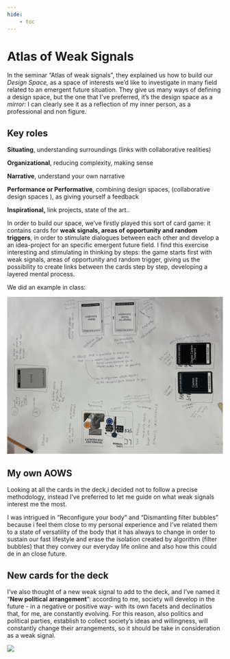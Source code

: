 ```yaml
---
hide:
    - toc
---
```


# Atlas of Weak Signals

In the seminar “Atlas of weak signals”, they explained us how to build our *Design Space,* as a space of interests we’d like to investigate in many field related to an emergent future situation. They give us many ways of defining a design space, but the one that I’ve preferred, it’s the design space as a *mirror*: I can clearly see it as a reflection of my inner person, as a professional and non figure.

## Key roles

**Situating**, understanding surroundings (links with collaborative realities)

**Organizational**, reducing complexity, making sense

**Narrative**, understand your own narrative

**Performance or Performative**, combining design spaces, (collaborative design spaces ), as giving yourself a feedback 

**Inspirational,** link projects, state of the art.. 

In order to build our space, we’ve firstly played this sort of card game: it contains cards for **weak signals, areas of opportunity and random triggers**, in order to stimulate dialogues between each other and develop a an idea-project for an specific emergent future field. I find this exercise interesting and stimulating in thinking by steps: the game starts first with weak signals, areas of opportunity and random trigger, giving us the possibility to create links between the cards step by step, developing a layered mental process.

We did an example in class:

![](../images/IMG_1852.jpg)



## My own AOWS

Looking at all the cards in the deck,i decided not to follow a precise methodology, instead I’ve preferred to let me guide on what weak signals interest me the most.

I was intrigued in “Reconfigure your body” and “Dismantling filter bubbles” because i feel them close to my personal experience and I’ve related them to a state of versatility of the body that it has always to change in order to sustain our fast lifestyle and erase the isolation created by algorithm (filter bubbles) that they convey our everyday life online and also how this could de in an close future.

## New cards for the deck

I’ve also thought of a new weak signal to add to the deck, and I’ve named it “**New political arrangement**”: according to me, society will develop in the future - in a negative or positive way- with its own facets and declinatios that, for me, are constantly evolving. For this reason, also politics and political parties, establish to collect society’s ideas and willingness, will constantly change their arrangements, so it should be take in consideration as a weak signal.

![](../images/MT01/scorpio_blow.jpg)
